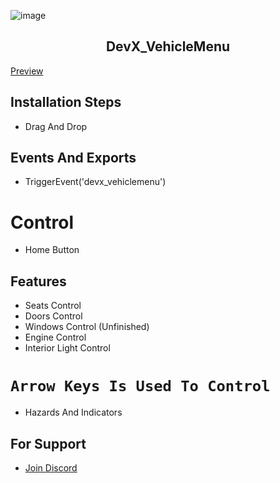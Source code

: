 ![image](https://imgur.com/py5ph9m.png)

<h2 align="center">DevX_VehicleMenu</h2>

[Preview](https://www.youtube.com/watch?v=oLHex_qSobI)

## Installation Steps
- Drag And Drop
## Events And Exports
- TriggerEvent('devx_vehiclemenu')
# Control
- Home Button

## Features
- Seats Control
- Doors Control
- Windows Control (Unfinished)
- Engine Control
- Interior Light Control
  
# `Arrow Keys Is Used To Control`
- Hazards And Indicators

## For Support
- [Join Discord](https://discord.gg/pwZztPt3cs)
